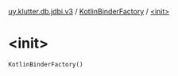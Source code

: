 [uy.klutter.db.jdbi.v3](../index.md) / [KotlinBinderFactory](index.md) / [&lt;init&gt;](.)


# &lt;init&gt;

`KotlinBinderFactory()`


